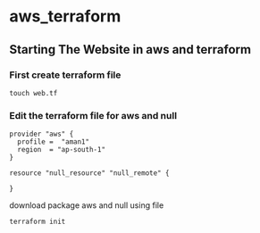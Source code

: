 # aws_terraform

## 	Starting The Website in aws and terraform 

### First create  terraform file
```
touch web.tf 
```
### Edit the terraform file for aws and null
```
provider "aws" {
  profile =  "aman1"
  region  = "ap-south-1"
}

resource "null_resource" "null_remote" {
	
}
```


download package aws and null using file 

```
terraform init
```